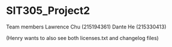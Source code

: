 # SIT305_Project2
Team members
Lawrence Chu (215194361)
Dante He (215330413)

(Henry wants to also see both licenses.txt and changelog files)
